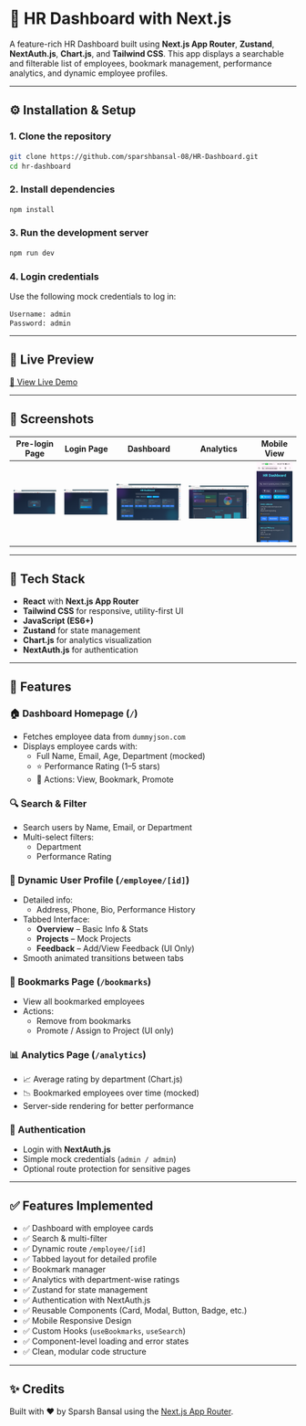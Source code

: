 # 💼 HR Dashboard with Next.js

A feature-rich HR Dashboard built using **Next.js App Router**, **Zustand**, **NextAuth.js**, **Chart.js**, and **Tailwind CSS**. This app displays a searchable and filterable list of employees, bookmark management, performance analytics, and dynamic employee profiles.

---

## ⚙️ Installation & Setup

### 1. Clone the repository

```bash
git clone https://github.com/sparshbansal-08/HR-Dashboard.git
cd hr-dashboard
```

### 2. Install dependencies

```bash
npm install
```

### 3. Run the development server

```bash
npm run dev
```

### 4. Login credentials

Use the following mock credentials to log in:

```
Username: admin
Password: admin
```


---

## 🔗 Live Preview

[🚀 View Live Demo](https://hr-dashboard-ten-wine.vercel.app/)

---

## 📸 Screenshots

| Pre-login Page | Login Page | Dashboard | Analytics | Mobile View |
|----------------|------------|-----------|-----------|-------------|
| ![Pre-login](./public/screenshots/prelogin.png) | ![Login](./public/screenshots/login.png) | ![Dashboard](./public/screenshots/dashboard.png) | ![Analytics](./public/screenshots/analytics.png) | ![Mobile](./public/screenshots/mobile.jpg) |


---

## 🔧 Tech Stack

- **React** with **Next.js App Router**
- **Tailwind CSS** for responsive, utility-first UI
- **JavaScript (ES6+)**
- **Zustand** for state management
- **Chart.js** for analytics visualization
- **NextAuth.js** for authentication

---

## 🎯 Features

### 🏠 Dashboard Homepage (`/`)
- Fetches employee data from `dummyjson.com`
- Displays employee cards with:
  - Full Name, Email, Age, Department (mocked)
  - ⭐ Performance Rating (1–5 stars)
  - 📍 Actions: View, Bookmark, Promote

### 🔍 Search & Filter
- Search users by Name, Email, or Department
- Multi-select filters:
  - Department
  - Performance Rating

### 👤 Dynamic User Profile (`/employee/[id]`)
- Detailed info:
  - Address, Phone, Bio, Performance History
- Tabbed Interface:
  - **Overview** – Basic Info & Stats
  - **Projects** – Mock Projects
  - **Feedback** – Add/View Feedback (UI Only)
- Smooth animated transitions between tabs

### 📌 Bookmarks Page (`/bookmarks`)
- View all bookmarked employees
- Actions:
  - Remove from bookmarks
  - Promote / Assign to Project (UI only)

### 📊 Analytics Page (`/analytics`)
- 📈 Average rating by department (Chart.js)
- 📉 Bookmarked employees over time (mocked)
- Server-side rendering for better performance

### 🔐 Authentication
- Login with **NextAuth.js**
- Simple mock credentials (`admin / admin`)
- Optional route protection for sensitive pages

---

## ✅ Features Implemented

- ✅ Dashboard with employee cards
- ✅ Search & multi-filter
- ✅ Dynamic route `/employee/[id]`
- ✅ Tabbed layout for detailed profile
- ✅ Bookmark manager
- ✅ Analytics with department-wise ratings
- ✅ Zustand for state management
- ✅ Authentication with NextAuth.js
- ✅ Reusable Components (Card, Modal, Button, Badge, etc.)
- ✅ Mobile Responsive Design
- ✅ Custom Hooks (`useBookmarks`, `useSearch`)
- ✅ Component-level loading and error states
- ✅ Clean, modular code structure


---


## ✨ Credits

Built with ❤️ by Sparsh Bansal using the [Next.js App Router](https://nextjs.org/docs/app).